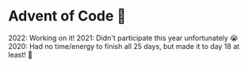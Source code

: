 # Advent of Code 🎄

2022: Working on it! 
2021: Didn't participate this year unfortunately 😭
2020: Had no time/energy to finish all 25 days, but made it to day 18 at least! 🎄

